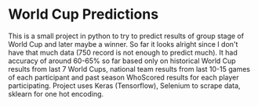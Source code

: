 # World Cup Predictions
This is a small project in python to try to predict results of group stage of World Cup and later maybe a winner. So far it looks alright since I don't have that much data (750 record is not enough to predict much). It had accuracy of around 60-65% so far based only on historical World Cup results from last 7 World Cups, national team results from last 10-15 games of each participant and past season WhoScored results for each player participating. Project uses Keras (Tensorflow), Selenium to scrape data, sklearn for one hot encoding.
